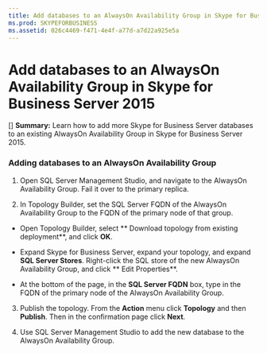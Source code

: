 ```yaml
---
title: Add databases to an AlwaysOn Availability Group in Skype for Business Server 2015
ms.prod: SKYPEFORBUSINESS
ms.assetid: 026c4469-f471-4e4f-a77d-a7d22a925e5a
---
```



# Add databases to an AlwaysOn Availability Group in Skype for Business Server 2015
[] **Summary:** Learn how to add more Skype for Business Server databases to an existing AlwaysOn Availability Group in Skype for Business Server 2015.

  
    
    


### Adding databases to an AlwaysOn Availability Group


1. Open SQL Server Management Studio, and navigate to the AlwaysOn Availability Group. Fail it over to the primary replica.
    
  
2. In Topology Builder, set the SQL Server FQDN of the AlwaysOn Availability Group to the FQDN of the primary node of that group.
    
  - Open Topology Builder, select ** Download topology from existing deployment**, and click **OK**.
    
  
  - Expand Skype for Business Server, expand your topology, and expand **SQL Server Stores**. Right-click the SQL store of the new AlwaysOn Availability Group, and click ** Edit Properties**.
    
  
  - At the bottom of the page, in the **SQL Server FQDN** box, type in the FQDN of the primary node of the AlwaysOn Availability Group.
    
  
3. Publish the topology. From the **Action** menu click **Topology** and then **Publish**. Then in the confirmation page click **Next**.
    
  
4. Use SQL Server Management Studio to add the new database to the AlwaysOn Availability Group.
    
  

